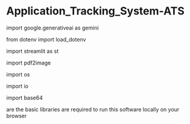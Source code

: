 # Application_Tracking_System-ATS

import google.generativeai as gemini

from dotenv import load_dotenv

import streamlit as st

import pdf2image

import os

import io

import base64



are the basic libraries are required to run this software locally on your browser
